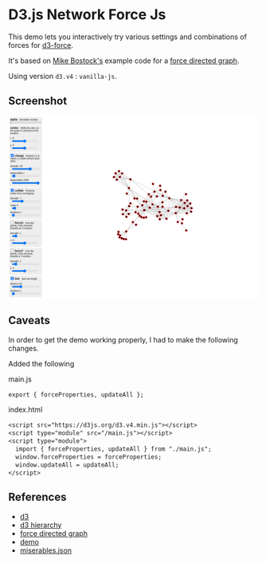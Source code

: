 # D3.js Network Force Js

This demo lets you interactively try various settings and combinations of forces
for [d3-force](https://github.com/d3/d3-force).

It's based on [Mike Bostock's](https://bost.ocks.org/) example code for
a [force directed graph](http://bl.ocks.org/mbostock/2675ff61ea5e063ede2b5d63c08020c7).

Using version `d3.v4` : `vanilla-js`.

## Screenshot

<img src="https://github.com/kgish/d3-network-force-js/blob/master/public/screenshot.png" alt="screenshot"/>

## Caveats

In order to get the demo working properly, I had to make the following changes.

Added the following

main.js

```
export { forceProperties, updateAll };
```

index.html

```
<script src="https://d3js.org/d3.v4.min.js"></script>
<script type="module" src="/main.js"></script>
<script type="module">
  import { forceProperties, updateAll } from "./main.js";
  window.forceProperties = forceProperties;
  window.updateAll = updateAll;
</script>
```

## References

* [d3](https://d3js.org)
* [d3 hierarchy](https://d3js.org/d3-hierarchy)
* [force directed graph](https://observablehq.com/@d3/force-directed-graph/2)
* [demo](https://gist.github.com/steveharoz/8c3e2524079a8c440df60c1ab72b5d03)
* [miserables.json](https://gist.githubusercontent.com/steveharoz/8c3e2524079a8c440df60c1ab72b5d03/raw/7c039c6b78eea9c97ce763e5fddbfa47c99661f9/miserables.json)
